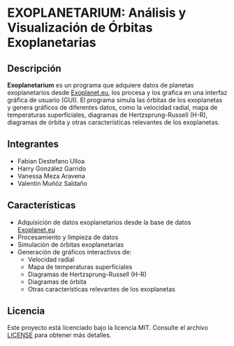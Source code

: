 # EXOPLANETARIUM: Análisis y Visualización de Órbitas Exoplanetarias

## Descripción

**Exoplanetarium** es un programa que adquiere datos de planetas exoplanetarios desde [Exoplanet.eu](https://exoplanet.eu/catalog/), los procesa y los grafica en una interfaz gráfica de usuario (GUI). El programa simula las órbitas de los exoplanetas y genera gráficos de diferentes datos, como la velocidad radial, mapa de temperaturas superficiales, diagramas de Hertzsprung-Russell (H-R), diagramas de órbita y otras características relevantes de los exoplanetas.

## Integrantes

- Fabian Destefano Ulloa
- Harry González Garrido
- Vanessa Meza Aravena
- Valentin Muñóz Saldaño

## Características

- Adquisición de datos exoplanetarios desde la base de datos [Exoplanet.eu](https://exoplanet.eu/catalog/)
- Procesamiento y limpieza de datos
- Simulación de órbitas exoplanetarias
- Generación de gráficos interactivos de:
  - Velocidad radial
  - Mapa de temperaturas superficiales
  - Diagramas de Hertzsprung-Russell (H-R)
  - Diagramas de órbita
  - Otras características relevantes de los exoplanetas

## Licencia

Este proyecto está licenciado bajo la licencia MIT. Consulte el archivo [LICENSE](LICENSE) para obtener más detalles.
